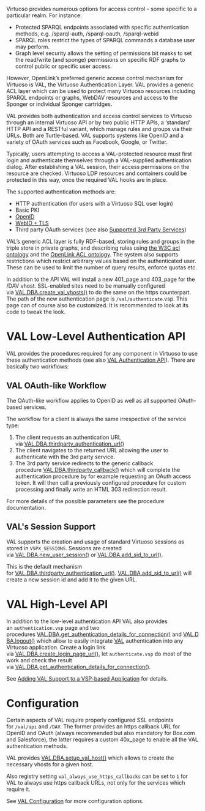 Virtuoso provides numerous options for access control - some specific to a particular realm. For instance:

- Protected SPARQL endpoints associated with specific authentication methods, e.g. /sparql-auth, /sparql-oauth, /sparql-webid
- SPARQL roles restrict the types of SPARQL commands a database user may perform.
- Graph level security allows the setting of permissions bit masks to set the read/write (and sponge) permissions on specific RDF graphs to control public or specific user access.

However, OpenLink’s preferred generic access control mechanism for Virtuoso is VAL, the Virtuoso Authentication Layer. VAL provides a generic ACL layer which can be used to protect many Virtuoso resources including SPARQL endpoints or graphs, WebDAV resources and access to the Sponger or individual Sponger cartridges.

VAL provides both authentication and access control services to Virtuoso through an internal Virtuoso API or by two public HTTP APIs, a ‘standard’ HTTP API and a RESTful variant, which manage rules and groups via their URLs. Both are Turtle-based. VAL supports systems like OpenID and a variety of OAuth services such as Facebook, Google, or Twitter.

Typically, users attempting to access a VAL-protected resource must first login and authenticate themselves through a VAL-supplied authentication dialog. After establishing a VAL session, their access permissions on the resource are checked. Virtuoso LDP resources and containers could be protected in this way, once the required VAL hooks are in place.

The supported authentication methods are:

- HTTP authentication (for users with a Virtuoso SQL user login)
- Basic PKI
- [OpenID](http://openid.net/specs/openid-authentication-2_0.html)
- [WebID + TLS](http://www.w3.org/wiki/WebID)
- Third party OAuth services (see also [Supported 3rd Party Services](https://docs.openlinksw.com/valdocs/val_services.html#val_services_third_party))

VAL’s generic ACL layer is fully RDF-based, storing rules and groups in the triple store in private graphs, and describing rules using [the W3C acl ontology](http://www.w3.org/ns/auth/acl#) and the [OpenLink ACL ontology](http://www.openlinksw.com/ontology/acl#). The system also supports restrictions which restrict arbitrary values based on the authenticated user. These can be used to limit the number of query results, enforce quotas etc.

In addition to the API VAL will install a new 401_page and 403_page for the /DAV vhost. SSL-enabled sites need to be manually configured via [VAL.DBA.create_val_vhosts()](https://docs.openlinksw.com/valdocs/namespaceVAL_1_1DBA.html#a59db7e5873c813d54fdd85fd1ed03c01 "Create the necessary virtual hosts for using VAL authentication on the given endpoint.") to do the same on the https counterpart. The path of the new authentication page is `/val/authenticate`.vsp. This page can of course also be customized. It is recommended to look at its code to tweak the look.

# VAL Low-Level Authentication API

VAL provides the procedures required for any component in Virtuoso to use these authentication methods (see also [VAL Authentication API](https://docs.openlinksw.com/valdocs/group__val__auth__module__main.html)). There are basically two workflows:

## VAL OAuth-like Workflow

The OAuth-like workflow applies to OpenID as well as all supported OAuth-based services.

The workflow for a client is always the same irrespective of the service type:

1. The client requests an authentication URL via [VAL.DBA.thirdparty_authentication_url()](https://docs.openlinksw.com/valdocs/group__val__auth__module__main.html#ga6240c9d79e5a9816f7aa03cdbf73a170 "Create an authentication URL for any supported 3rd-party service.")
2. The client navigates to the returned URL allowing the user to authenticate with the 3rd party service.
3. The 3rd party service redirects to the generic callback procedure [VAL.DBA.thirdparty_callback()](https://docs.openlinksw.com/valdocs/namespaceVAL_1_1DBA.html#aae548a70d5c0aa191b0f0547cf98f0e8) which will complete the authentication procedure by for example requesting an OAuth access token. It will then call a previously configured procedure for custom processing and finally write an HTML 303 redirection result.

For more details of the possible parameters see the procedure documentation.

## VAL's Session Support

VAL supports the creation and usage of standard Virtuoso sessions as stored in `VSPX_SESSIONS`. Sessions are created via [VAL.DBA.new_user_session()](https://docs.openlinksw.com/valdocs/group__val__auth__module__tools.html#ga4f5af9c98b75233c21a7edd7715ecc41) or [VAL.DBA.add_sid_to_url()](https://docs.openlinksw.com/valdocs/group__val__auth__module__tools.html#ga756d433a798321a35d033b62c881b6ad).

This is the default mechanism for [VAL.DBA.thirdparty_authentication_url()](https://docs.openlinksw.com/valdocs/group__val__auth__module__main.html#ga6240c9d79e5a9816f7aa03cdbf73a170 "Create an authentication URL for any supported 3rd-party service."). [VAL.DBA.add_sid_to_url()](https://docs.openlinksw.com/valdocs/group__val__auth__module__tools.html#ga756d433a798321a35d033b62c881b6ad) will create a new session id and add it to the given URL.

# VAL High-Level API

In addition to the low-level authentication API VAL also provides an `authentication.vsp` page and two procedures [VAL.DBA.get_authentication_details_for_connection()](https://docs.openlinksw.com/valdocs/group__val__auth__module__main.html#ga745878ab820820c45f26d15217824cfa "Checks for existing authentication information in the current connection.") and [VAL.DBA.logout()](https://docs.openlinksw.com/valdocs/group__val__auth__module__main.html#ga3b4ad3ebbecda2375698fff095d64f77 "Clear authentication information.") which allow to easily integrate [VAL](https://docs.openlinksw.com/valdocs/namespaceVAL.html "SPARQL query callback which enforces VAL ACL rules.") authentication into any Virtuoso application. Create a login link via [VAL.DBA.create_login_page_url()](https://docs.openlinksw.com/valdocs/group__val__auth__module__tools.html#gaca0ee199741126f9b1fda4e52ab3b143), let `authenticate.vsp` do most of the work and check the result via [VAL.DBA.get_authentication_details_for_connection()](https://docs.openlinksw.com/valdocs/group__val__auth__module__main.html#ga745878ab820820c45f26d15217824cfa "Checks for existing authentication information in the current connection.").

See [Adding VAL Support to a VSP-based Application](https://docs.openlinksw.com/valdocs/val_tutorials.html#val_tutorials_authenticate_vsp) for details.

# Configuration

Certain aspects of VAL require properly configured SSL endpoints for `/val/api` and `/DAV`. The former provides an https callback URL for OpenID and OAuth (always recommended but also mandatory for Box.com and Salesforce), the latter requires a custom 40x_page to enable all the VAL authentication methods.

VAL provides [VAL.DBA.setup_val_host()](https://docs.openlinksw.com/valdocs/namespaceVAL_1_1DBA.html#a5677b0a2e39c8d6c92bc5683a331047c "Setup a VAL host.") which allows to create the necessary vhosts for a given host.

Also registry setting `val_always_use_https_callbacks` can be set to `1` for VAL to always use https callback URLs, not only for the services which require it.

See [VAL Configuration](https://docs.openlinksw.com/valdocs/val_configuration.html) for more configuration options.